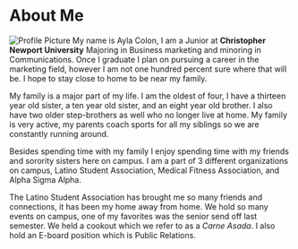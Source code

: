 # About Me
![Profile Picture](AylaNColon.gethub.io/AylaNColon/images/ProfilePicture.jpg)
My name is Ayla Colon, I am a Junior at **Christopher Newport University** Majoring in Business marketing and minoring in Communications. Once I graduate I plan on pursuing a career in the marketing field, however I am not one hundred percent sure where that will be. I hope to stay close to home to be near my family.

My family is a major part of my life. I am the oldest of four, I have a thirteen year old sister, a ten year old sister, and an eight year old brother. I also have two older step-brothers as well who no longer live at home. My family is very active, my parents coach sports for all my siblings so we are constantly running around. 

Besides spending time with my family I enjoy spending time with my friends and sorority sisters here on campus. I am a part of 3 different organizations on campus, Latino Student Association, Medical Fitness Association, and Alpha Sigma Alpha. 

The Latino Student Association has brought me so many friends and connections, it has been my home away from home. We hold so many events on campus, one of my favorites was the senior send off last semester. We held a cookout which we refer to as a _Carne Asada_. I also hold an E-board position which is Public Relations. 

